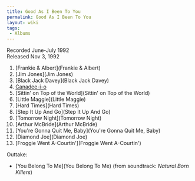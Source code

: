 ```yaml
---
title: Good As I Been To You
permalink: Good As I Been To You
layout: wiki
tags:
 - Albums
---
```


Recorded June-July 1992  
Released Nov 3, 1992

1.  [Frankie &amp; Albert](Frankie &amp; Albert)
2.  [Jim Jones](Jim Jones)
3.  [Black Jack Davey](Black Jack Davey)
4.  [Canadee-i-o](Canadee-i-o)
5.  [Sittin' on Top of the
    World](Sittin' on Top of the World)
6.  [Little Maggie](Little Maggie)
7.  [Hard Times](Hard Times)
8.  [Step It Up And Go](Step It Up And Go)
9.  [Tomorrow Night](Tomorrow Night)
10. [Arthur McBride](Arthur McBride)
11. [You're Gonna Quit Me, Baby](You're Gonna Quit Me, Baby)
12. [Diamond Joe](Diamond Joe)
13. [Froggie Went A-Courtin'](Froggie Went A-Courtin')

Outtake:

-   [You Belong To Me](You Belong To Me) (from soundtrack:
    *Natural Born Killers*)

